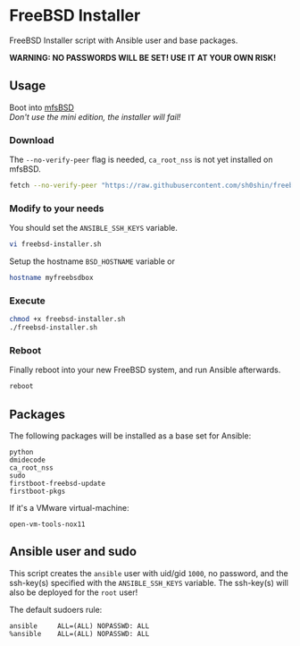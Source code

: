 # FreeBSD Installer
FreeBSD Installer script with Ansible user and base packages.

**WARNING: NO PASSWORDS WILL BE SET! USE IT AT YOUR OWN RISK!**

## Usage
Boot into [mfsBSD](https://mfsbsd.vx.sk/)  
_Don't use the mini edition, the installer will fail!_

### Download
The `--no-verify-peer` flag is needed, `ca_root_nss` is not yet installed on mfsBSD.
```sh
fetch --no-verify-peer "https://raw.githubusercontent.com/sh0shin/freebsd-installer/master/freebsd-installer.sh"
```
### Modify to your needs
You should set the `ANSIBLE_SSH_KEYS` variable.
```sh
vi freebsd-installer.sh
```
Setup the hostname `BSD_HOSTNAME` variable or
```sh
hostname myfreebsdbox
```

### Execute
```sh
chmod +x freebsd-installer.sh
./freebsd-installer.sh
```

### Reboot
Finally reboot into your new FreeBSD system, and run Ansible afterwards.
```sh
reboot
```

## Packages
The following packages will be installed as a base set for Ansible:
```
python
dmidecode
ca_root_nss
sudo
firstboot-freebsd-update
firstboot-pkgs
```
If it's a VMware virtual-machine:
```
open-vm-tools-nox11
```

## Ansible user and sudo
This script creates the `ansible` user with uid/gid `1000`, no password, and the ssh-key(s) specified with the `ANSIBLE_SSH_KEYS` variable.
The ssh-key(s) will also be deployed for the `root` user!

The default sudoers rule:
```sudo
ansible     ALL=(ALL) NOPASSWD: ALL
%ansible    ALL=(ALL) NOPASSWD: ALL
```
